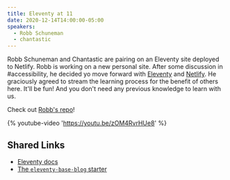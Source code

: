 ```yaml
---
title: Eleventy at 11
date: 2020-12-14T14:00:00-05:00
speakers:
  - Robb Schuneman
  - chantastic
---
```


Robb Schuneman and Chantastic are pairing on an Eleventy site deployed to Netlify.
Robb is working on a new personal site. After some discussion in #accessibility, he decided yo move forward with [Eleventy](https://www.11ty.dev/) and [Netlify](https://www.netlify.com/).
He graciously agreed to stream the learning process for the benefit of others here.
It'll be fun! And you don't need any previous knowledge to learn with us.

Check out [Robb's repo](https://github.com/chalkeater/robb-shoes)!

{% youtube-video 'https://youtu.be/zOM4RvrHUe8' %}

## Shared Links

- [Eleventy docs](https://11ty.dev/docs/)
- [The `eleventy-base-blog` starter](https://github.com/11ty/eleventy-base-blog)
